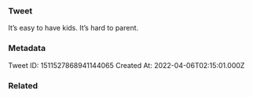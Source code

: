 ### Tweet
It’s easy to have kids. 
It’s hard to parent.

### Metadata
Tweet ID: 1511527868941144065
Created At: 2022-04-06T02:15:01.000Z

### Related


